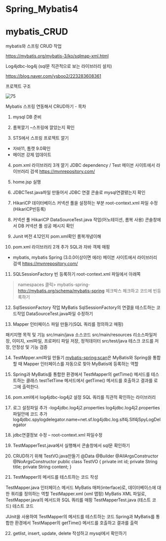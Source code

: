 # Spring_Mybatis4

# mybatis_CRUD


mybatis와 스프링 CRUD 작업


https://mybatis.org/mybatis-3/ko/sqlmap-xml.html

Log4jdbc-log4j (sql문 직관적으로 보는 라이브러리 설치)

https://blog.naver.com/ysboo2/223283608361



프로젝트 구조

![75](https://github.com/dino-21/Spring_Mybatis4/assets/80396471/5da356dc-b350-4a5f-a033-6cddf55da7c2)




Mybatis 스프링 연동해서 CRUD하기  - 목차


1. mysql DB 준비

2. 롬복깔기 –스프링에 깔았는지 확인

3. STS에서 스프링 프로젝트 깔기
- 자바11, 톰캣 9.0확인
- 메이븐 강제 업데이트 

4. pom.xml  라이브러리 3개 깔기 
  JDBC  dependency / Test 
 메이븐 사이트에서 라이브러리 검색
 https://mvnrepository.com/

5. home.jsp  실행

6. JDBCTest.java파일 만들어서 JDBC 연결 
콘솔로 mysql연결됐는지 확인

7. HikariCP 데이터베이스 커넥션 풀을 설정하는 부분
   root-context.xml 파일 수정  (HikariCP빈등록)

8. 커넥션 풀 HikariCP
  DataSourceTest.java 작업(어노테이션, 롬복 사용)
  콘솔창에서 DB 커넥션 풀 성공 메시지 확인

9. Junit 버전 4.12인지 pom.xml확인
   롬복개념이해

10. pom.xml 라이브러리 2개 추가 
    SQL과 자바 객체 매핑 
   - mybatis, mybatis Spring (3.0.0이상이면 에러)
   메이븐 사이트에서 라이브러리 검색
   https://mvnrepository.com/

11. SQLSessionFactory 빈 등록하기
root-context.xml 파일에서 아래쪽
> namespaces 클릭> mybatis-spring-http://mybatis.org/schema/mybatis-spring
체크박스 체크하고 코드에 빈등록하기

12. SqlSessionFactory 작업
MyBatis SqlSessionFactory의 연결을 테스트하는 코드작업
DataSourceTest.java파일 수정하기


13. Mapper 인터페이스 파일 만들기(SQL 쿼리를 정의하고 매핑)


패키지명
목적 및 기능
src/main/java
소스코드
src/main/resources 
리소스파일저장, 이미지, 
xml파일, 프로퍼티 파일 저장, 정적데이터
src/test/java
테스크 코드를 저장, 안정성 및 기능 검증




14. TestMpper.xml파일 만들기
<mybatis-spring:scan>은 MyBatis와 Spring을 통합할 때 Mapper 인터페이스를 자동으로 찾아 MyBatis에 등록하는 역할

15. Spring과 MyBatis를 통합한 환경에서 TestMapper의 getTime() 메서드를 테스트하는 클래스
testTetTime 메서드에서 getTime() 메서드를 호출하고 결과를 로그에 출력한다.

16. pom.xml에서 log4jdbc-log4j2 설정 
   SQL 쿼리를 직관적 확인하는 라이브러리

17. 로그 설정파일 추가 -log4jdbc.log4j2.properties
log4jdbc.log4j2.properties 파일안에 코드 추가
log4jdbc.spylogdelegator.name=net.sf.log4jdbc.log.slf4j.Slf4jSpyLogDelegator


18. jdbc연결정보 수정 – root-context.xml 파일수정
  <bean id="hikariConfig" class="com.zaxxer.hikari.HikariConfig">
         <property name="driverClassName" value="net.sf.log4jdbc.sql.jdbcapi.DriverSpy" />
         <property name="jdbcUrl" value="jdbc:log4jdbc:mysql://localhost:3306/bbs" />
         <property name="username" value="root"/>
         <property name="password" value="1234"/>
     </bean>		
     

19. TestMapperTest.java에서 실행해서 콘솔창에서 sql문 확인하기

20.  CRUD하기 위해 TestVO.java만들기
@Data
@Builder
@AllArgsConstructor
@NoArgsConstructor
public class TestVO {
  private int id;
  private String title;
  private String content;
}

21. TestMapper의 메서드를 테스트하는 코드 작성

TestMapper.java 
인터페이스 메서드
MyBatis 매퍼(interface)로, 데이터베이스에 대한 쿼리를 정의하는 역할
TestMapper.xml 
(xml 맵핑)
MyBatis XML 파일로, TestMapper.java의 메서드와 SQL 쿼리를 매핑
TestMapperTest.java (테스트 코드)
테스트 코드


JUnit을 사용하여 TestMapper의 메서드를 테스트하는 코드
Spring과 MyBatis를 통합한 환경에서 TestMapper의 getTime() 메서드를 호출하고 결과를 출력

22. getlist, insert, update, delete 작성하고 mysql에서 확인하기 
